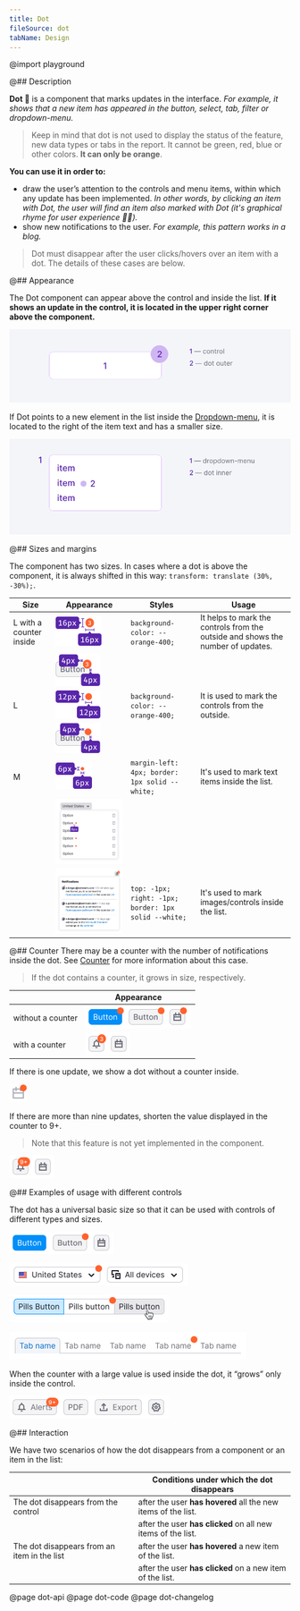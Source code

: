 ```yaml
---
title: Dot
fileSource: dot
tabName: Design
---
```


@import playground

@## Description

**Dot 🍊** is a component that marks updates in the interface. _For example, it shows that a new item has appeared in the button, select, tab, filter or dropdown-menu._

> Keep in mind that dot is not used to display the status of the feature, new data types or tabs in the report. It cannot be green, red, blue or other colors. **It can only be orange**.

**You can use it in order to:**

- draw the user’s attention to the controls and menu items, within which any update has been implemented. _In other words, by clicking an item with Dot, the user will find an item also marked with Dot (it's graphical rhyme for user experience 🕺🏻)._
- show new notifications to the user. _For example, this pattern works in a blog._

> Dot must disappear after the user clicks/hovers over an item with a dot. The details of these cases are below.

@## Appearance

The Dot component can appear above the control and inside the list. **If it shows an update in the control, it is located in the upper right corner above the component.**

![dot-scheme](static/dot-scheme.png)

If Dot points to a new element in the list inside the [Dropdown-menu](/components/dropdown-menu/), it is located to the right of the item text and has a smaller size.

![dot-scheme](static/dot-scheme-2.png)

@## Sizes and margins

The component has two sizes. In cases where a dot is above the component, it is always shifted in this way: `transform: translate (30%, -30%);`.

| Size                    | Appearance                                      | Styles                                               | Usage                                                                           |
| ----------------------- | ----------------------------------------------- | ---------------------------------------------------- | ------------------------------------------------------------------------------- |
| L with a counter inside | ![dot-xl](static/dot-on.png)                    | `background-color: --orange-400;`                    | It helps to mark the controls from the outside and shows the number of updates. |
|                         | ![dot-margins-xl](static/xl-margins.png)        |                                                      |                                                                                 |
| L                       | ![dot-l](static/dot-l.png)                      | `background-color: --orange-400;`                    | It is used to mark the controls from the outside.                               |
|                         | ![dot-margins-l](static/l-margins.png)          |                                                      |                                                                                 |
| M                       | ![dot-m](static/dot-m.png)                      | `margin-left: 4px; border: 1px solid --white;`       | It's used to mark text items inside the list.                                   |
|                         | ![dot-margins-s](static/s-margins.png)          |                                                      |                                                                                 |
|                         | ![dot-in-list](static/mc-notifications-yes.png) | `top: -1px; right: -1px; border: 1px solid --white;` | It's used to mark images/controls inside the list.                              |

@## Counter
There may be a counter with the number of notifications inside the dot. See [Counter](/components/counter/) for more information about this case.

> If the dot contains a counter, it grows in size, respectively.

|                   | Appearance                                |
| ----------------- | ----------------------------------------- |
| without a counter | ![dot-without-counter](static/button.png) |
| with a counter    | ![dot-with-counter](static/counter.png)   |

If there is one update, we show a dot without a counter inside.

![icon-with-dot](static/icon.png)

If there are more than nine updates, shorten the value displayed in the counter to 9+.

> Note that this feature is not yet implemented in the component.

![overflown-counter](static/counter-2.png)

@## Examples of usage with different controls

The dot has a universal basic size so that it can be used with controls of different types and sizes.

![buttons with dot](static/buttons.png)

![select with dot](static/select-2.png)

![pills with dot](static/pills.png)

![tabs with dot](static/tabs.png)

When the counter with a large value is used inside the dot, it “grows” only inside the control.

![buttons with dot](static/buttons-2.png)

@## Interaction

We have two scenarios of how the dot disappears from a component or an item in the list:

|                                             | Conditions under which the dot disappears                     |
| ------------------------------------------- | ------------------------------------------------------------- |
| The dot disappears from the control         | after the user **has hovered** all the new items of the list. |
|                                             | after the user **has clicked** on all new items of the list.  |
| The dot disappears from an item in the list | after the user **has hovered** a new item of the list.        |
|                                             | after the user **has clicked** on a new item of the list.     |

@page dot-api
@page dot-code
@page dot-changelog
